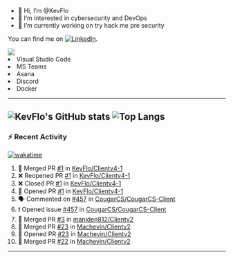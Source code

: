 - 👋 Hi, I’m @KevFlo
- 👀 I’m interested in cybersecurity and DevOps
- 🌱 I’m currently working on try hack me pre security 


You can find me on [![LinkedIn][3.2]][3].

<!-- Icons -->

[3.2]: https://i.imgur.com/IwuydvD.png (LinkedIn icon without padding)

<!-- Links to your social media accounts -->

[3]: https://www.linkedin.com/in/flores-kevin/


<a>
    <img src="https://img.shields.io/badge/-Commonly%20Used%20Tools-lightgrey ">
    <li>Visual Studio Code</li> <li>MS Teams</li> <li>Asana</li> <li>Discord</li> <li>Docker</li>
</a>



---

![KevFlo's GitHub stats](https://github-readme-stats-kevflo.vercel.app/api?username=KevFlo&count_private=true&hide=stars&show_icons=true&theme=nord)
![Top Langs](https://github-readme-stats-kevflo.vercel.app/api/top-langs/?username=KevFlo&langs_count=5&show_icons=true&theme=nord)
---

### :zap: Recent Activity
[![wakatime](https://wakatime.com/badge/user/c7e3d20a-4de4-483b-be5d-bd85f778b96b.svg)](https://wakatime.com/@c7e3d20a-4de4-483b-be5d-bd85f778b96b)
<!--START_SECTION:activity-->
1. 🎉 Merged PR [#1](https://github.com/KevFlo/Clientv4-1/pull/1) in [KevFlo/Clientv4-1](https://github.com/KevFlo/Clientv4-1)
2. ❌ Reopened PR [#1](https://github.com/KevFlo/Clientv4-1/pull/1) in [KevFlo/Clientv4-1](https://github.com/KevFlo/Clientv4-1)
3. ❌ Closed PR [#1](https://github.com/KevFlo/Clientv4-1/pull/1) in [KevFlo/Clientv4-1](https://github.com/KevFlo/Clientv4-1)
4. 💪 Opened PR [#1](https://github.com/KevFlo/Clientv4-1/pull/1) in [KevFlo/Clientv4-1](https://github.com/KevFlo/Clientv4-1)
5. 🗣 Commented on [#457](https://github.com/CougarCS/CougarCS-Client/issues/457) in [CougarCS/CougarCS-Client](https://github.com/CougarCS/CougarCS-Client)
6. ❗️ Opened issue [#457](https://github.com/CougarCS/CougarCS-Client/issues/457) in [CougarCS/CougarCS-Client](https://github.com/CougarCS/CougarCS-Client)
7. 🎉 Merged PR [#3](https://github.com/maniden812/Clientv2/pull/3) in [maniden812/Clientv2](https://github.com/maniden812/Clientv2)
8. 🎉 Merged PR [#23](https://github.com/Machevin/Clientv2/pull/23) in [Machevin/Clientv2](https://github.com/Machevin/Clientv2)
9. 💪 Opened PR [#23](https://github.com/Machevin/Clientv2/pull/23) in [Machevin/Clientv2](https://github.com/Machevin/Clientv2)
10. 🎉 Merged PR [#22](https://github.com/Machevin/Clientv2/pull/22) in [Machevin/Clientv2](https://github.com/Machevin/Clientv2)
<!--END_SECTION:activity-->

---
<!---
KevFlo/KevFlo is a ✨ special ✨ repository because its `README.md` (this file) appears on your GitHub profile.
You can click the Preview link to take a look at your changes.
--->

